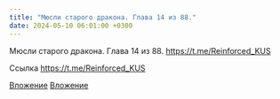 ```yaml
---
title: "Мюсли старого дракона. Глава 14 из 88."
date: 2024-05-10 06:01:00 +0300
---
```


Мюсли старого дракона. Глава 14 из 88.
https://t.me/Reinforced_KUS

Ссылка
https://t.me/Reinforced_KUS

[Вложение](/assets/vk_photos/3/b4FF-sYrwQM.jpg)
[Вложение](https://t.me/Reinforced_KUS)
